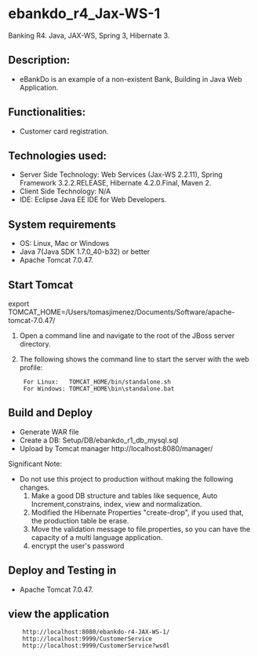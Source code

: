 ebankdo_r4_Jax-WS-1
========================
Banking R4. Java, JAX-WS, Spring 3, Hibernate 3.

Description:
-------------------
- eBankDo is an example of a non-existent Bank, Building in Java Web Application.

Functionalities: 
-------------------
- Customer card registration.

Technologies used:
-------------------
- Server Side Technology: Web Services (Jax-WS 2.2.11), Spring Framework 3.2.2.RELEASE, Hibernate 4.2.0.Final, Maven 2.
- Client Side Technology: N/A
- IDE: Eclipse Java EE IDE for Web Developers.

System requirements
-------------------

- OS: Linux, Mac or Windows
- Java 7(Java SDK 1.7.0_40-b32) or better
- Apache Tomcat 7.0.47. 


Start Tomcat
-------------------------

export TOMCAT_HOME=/Users/tomasjimenez/Documents/Software/apache-tomcat-7.0.47/

1. Open a command line and navigate to the root of the JBoss server directory.
2. The following shows the command line to start the server with the web profile:

        For Linux:   TOMCAT_HOME/bin/standalone.sh
        For Windows: TOMCAT_HOME\bin\standalone.bat

 
Build and Deploy
-------------------------

 - Generate WAR file
 - Create a DB: Setup/DB/ebankdo_r1_db_mysql.sql
 - Upload by Tomcat manager http://localhost:8080/manager/
 


Significant Note:
- Do not use this project to production without making the following changes.
  1) Make a good DB structure and tables like sequence, Auto Increment,constrains, index, view and normalization.
  2) Modified the Hibernate Properties "create-drop", if you used that, the production table be erase.
  3) Move the validation message to file.properties, so you can have the capacity of a multi language application.
  4) encrypt the user's password


Deploy and Testing in
---------------------
- Apache Tomcat 7.0.47. 
 
 
view the application 
---------------------

		http://localhost:8080/ebankdo-r4-JAX-WS-1/
		http://localhost:9999/CustomerService
		http://localhost:9999/CustomerService?wsdl


